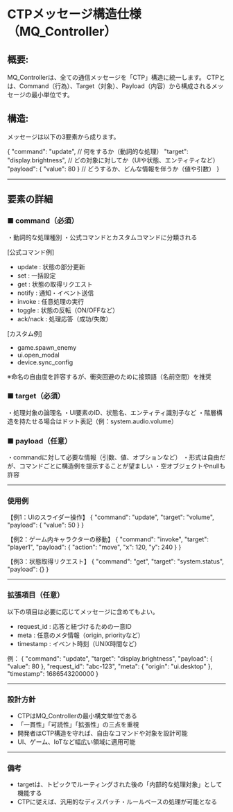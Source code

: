 # CTPメッセージ構造仕様（MQ_Controller）

## 概要:
MQ_Controllerは、全ての通信メッセージを「CTP」構造に統一します。
CTPとは、Command（行為）、Target（対象）、Payload（内容）から構成されるメッセージの最小単位です。

## 構造:
メッセージは以下の3要素から成ります。

{
  "command": "update",          // 何をするか（動詞的な処理）
  "target": "display.brightness", // どの対象に対してか（UIや状態、エンティティなど）
  "payload": { "value": 80 }    // どうするか、どんな情報を伴うか（値や引数）
}

---

## 要素の詳細

### ■ command（必須）
・動詞的な処理種別
・公式コマンドとカスタムコマンドに分類される

[公式コマンド例]
- update   : 状態の部分更新
- set      : 一括設定
- get      : 状態の取得リクエスト
- notify   : 通知・イベント送信
- invoke   : 任意処理の実行
- toggle   : 状態の反転（ON/OFFなど）
- ack/nack : 処理応答（成功/失敗）

[カスタム例]
- game.spawn_enemy
- ui.open_modal
- device.sync_config

※命名の自由度を許容するが、衝突回避のために接頭語（名前空間）を推奨

### ■ target（必須）
・処理対象の論理名
・UI要素のID、状態名、エンティティ識別子など
・階層構造を持たせる場合はドット表記（例：system.audio.volume）

### ■ payload（任意）
・commandに対して必要な情報（引数、値、オプションなど）
・形式は自由だが、コマンドごとに構造例を提示することが望ましい
・空オブジェクトやnullも許容

---

### 使用例

【例1：UIのスライダー操作】
{
  "command": "update",
  "target": "volume",
  "payload": { "value": 50 }
}

【例2：ゲーム内キャラクターの移動】
{
  "command": "invoke",
  "target": "player1",
  "payload": { "action": "move", "x": 120, "y": 240 }
}

【例3：状態取得リクエスト】
{
  "command": "get",
  "target": "system.status",
  "payload": {}
}

---

### 拡張項目（任意）

以下の項目は必要に応じてメッセージに含めてもよい。

- request_id : 応答と紐づけるための一意ID
- meta       : 任意のメタ情報（origin, priorityなど）
- timestamp  : イベント時刻（UNIX時間など）

例：
{
  "command": "update",
  "target": "display.brightness",
  "payload": { "value": 80 },
  "request_id": "abc-123",
  "meta": { "origin": "ui.desktop" },
  "timestamp": 1686543200000
}

---

### 設計方針

- CTPはMQ_Controllerの最小構文単位である
- 「一貫性」「可読性」「拡張性」の三点を重視
- 開発者はCTP構造を守れば、自由なコマンドや対象を設計可能
- UI、ゲーム、IoTなど幅広い領域に適用可能

---

### 備考

- targetは、トピックでルーティングされた後の「内部的な処理対象」として機能する
- CTPに従えば、汎用的なディスパッチ・ルールベースの処理が可能となる

